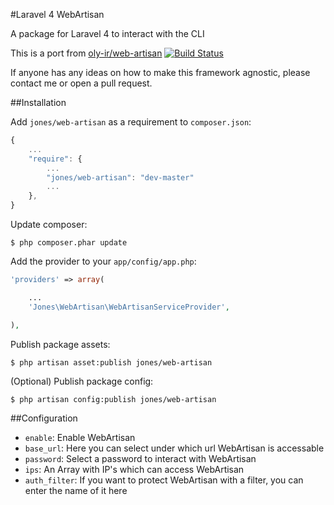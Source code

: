#Laravel 4 WebArtisan

A package for Laravel 4 to interact with the CLI

This is a port from [oly-ir/web-artisan](https://github.com/Oly-ir/web-artisan)
[![Build Status](https://travis-ci.org/JN-Jones/web-artisan.png?branch=master)](https://travis-ci.org/JN-Jones/web-artisan)

If anyone has any ideas on how to make this framework agnostic, please contact me or open a pull request.

##Installation

Add `jones/web-artisan` as a requirement to `composer.json`:

```javascript
{
    ...
    "require": {
        ...
        "jones/web-artisan": "dev-master"
        ...
    },
}
```

Update composer:

```
$ php composer.phar update
```

Add the provider to your `app/config/app.php`:

```php
'providers' => array(

    ...
    'Jones\WebArtisan\WebArtisanServiceProvider',

),
```

Publish package assets:

```
$ php artisan asset:publish jones/web-artisan
```

(Optional) Publish package config:

```
$ php artisan config:publish jones/web-artisan
```

##Configuration

 * `enable`: Enable WebArtisan
 * `base_url`: Here you can select under which url WebArtisan is accessable
 * `password`: Select a password to interact with WebArtisan
 * `ips`: An Array with IP's which can access WebArtisan
 * `auth_filter`: If you want to protect WebArtisan with a filter, you can enter the name of it here